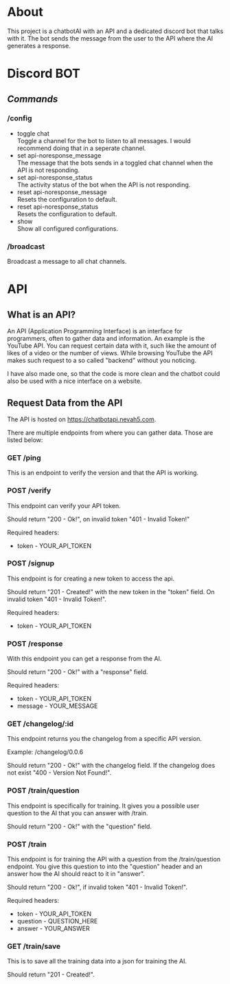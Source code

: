 # About

This project is a chatbotAI with an API and a dedicated discord bot that talks with it. The bot sends the message from the user to the API where the AI generates a response.

# Discord BOT

## **_Commands_**

### /config

- toggle chat<br>
  Toggle a channel for the bot to listen to all messages. I would recommend doing that in a seperate channel.
- set api-noresponse_message<br>
  The message that the bots sends in a toggled chat channel when the API is not responding.
- set api-noresponse_status<br>
  The activity status of the bot when the API is not responding.
- reset api-noresponse_message<br>
  Resets the configuration to default.
- reset api-noresponse_status<br>
  Resets the configuration to default.
- show<br>
  Show all configured configurations.

### /broadcast

Broadcast a message to all chat channels.

# API

## What is an API?

An API (Application Programming Interface) is an interface for programmers, often to gather data and information. An example is the YouTube API. You can request certain data with it, such like the amount of likes of a video or the number of views. While browsing YouTube the API makes such request to a so called "backend" without you noticing.

I have also made one, so that the code is more clean and the chatbot could also be used with a nice interface on a website.

## Request Data from the API

The API is hosted on https://chatbotapi.nevah5.com.

There are multiple endpoints from where you can gather data. Those are listed below:

### GET /ping

This is an endpoint to verify the version and that the API is working.

### POST /verify

This endpoint can verify your API token.

Should return "200 - Ok!", on invalid token "401 - Invalid Token!"

Required headers:

- token - YOUR_API_TOKEN

### POST /signup

This endpoint is for creating a new token to access the api.

Should return "201 - Created!" with the new token in the "token" field. On invalid token "401 - Invalid Token!".

Required headers:

- token - YOUR_API_TOKEN

### POST /response

With this endpoint you can get a response from the AI.

Should return "200 - Ok!" with a "response" field.

Required headers:

- token - YOUR_API_TOKEN
- message - YOUR_MESSAGE

### GET /changelog/:id

This endpoint returns you the changelog from a specific API version.

Example: /changelog/0.0.6

Should return "200 - Ok!" with the changelog field. If the changelog does not exist "400 - Version Not Found!".

### POST /train/question

This endpoint is specifically for training. It gives you a possible user question to the AI that you can answer with /train.

Should return "200 - Ok!" with the "question" field.

### POST /train

This endpoint is for training the API with a question from the /train/question endpoint. You give this question to into the "question" header and an answer how the AI should react to it in "answer".

Should return "200 - Ok!", if invalid token "401 - Invalid Token!".

Required headers:

- token - YOUR_API_TOKEN
- question - QUESTION_HERE
- answer - YOUR_ANSWER

### GET /train/save

This is to save all the training data into a json for training the AI.

Should return "201 - Created!".

